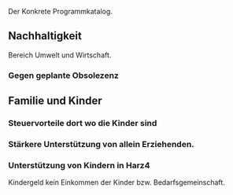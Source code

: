 Der Konkrete Programmkatalog.

Nachhaltigkeit
--------------

Bereich Umwelt und Wirtschaft.

### Gegen geplante Obsolezenz

Familie und Kinder
------------------

### Steuervorteile dort wo die Kinder sind

### Stärkere Unterstützung von allein Erziehenden.

### Unterstützung von Kindern in Harz4

Kindergeld kein Einkommen der Kinder bzw. Bedarfsgemeinschaft.
